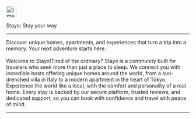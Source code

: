 <img width="28" height="31" alt="image" src="https://github.com/user-attachments/assets/cb48713e-9e8e-463a-9125-690a2df6b970" />
<p display:flex >Stayo: Stay your way</p>
<hr>
Discover unique homes, apartments, and experiences that turn a trip into a memory. Your next adventure starts here.
<br><br>
Welcome to Stayo!
​Tired of the ordinary? Stayo is a community built for travelers who seek more than just a place to sleep. We connect you with incredible hosts offering unique homes around the world, from a sun-drenched villa in Italy to a modern apartment in the heart of Tokyo.
​Experience the world like a local, with the comfort and personality of a real home. Every stay is backed by our secure platform, trusted reviews, and dedicated support, so you can book with confidence and travel with peace of mind.
<hr>
